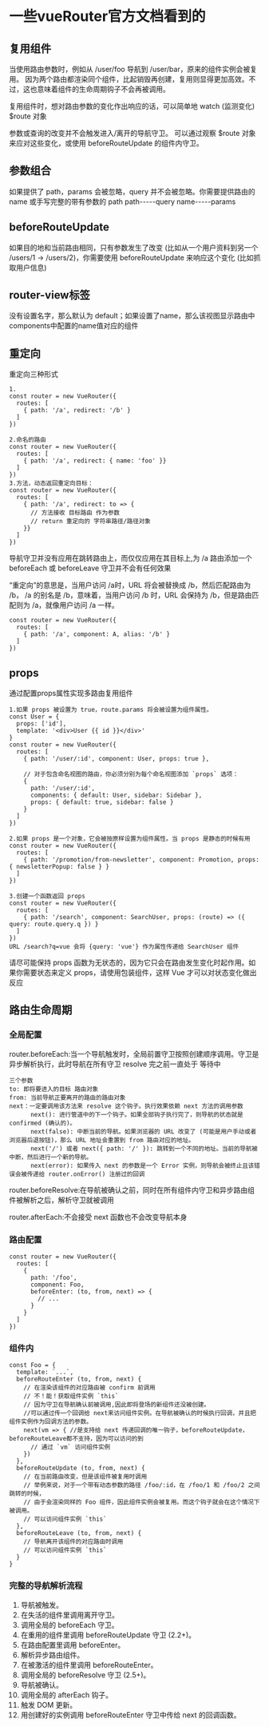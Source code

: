 # 一些vueRouter官方文档看到的

## 复用组件
当使用路由参数时，例如从 /user/foo 导航到 /user/bar，原来的组件实例会被复用。
因为两个路由都渲染同个组件，比起销毁再创建，复用则显得更加高效。不过，这也意味着组件的生命周期钩子不会再被调用。

复用组件时，想对路由参数的变化作出响应的话，可以简单地 watch (监测变化) $route 对象

参数或查询的改变并不会触发进入/离开的导航守卫。
可以通过观察 $route 对象来应对这些变化，或使用 beforeRouteUpdate 的组件内守卫。

## 参数组合
如果提供了 path，params 会被忽略，query 并不会被忽略。你需要提供路由的 name 或手写完整的带有参数的 path
 path-----query   name-----params

## beforeRouteUpdate
如果目的地和当前路由相同，只有参数发生了改变 (比如从一个用户资料到另一个 /users/1 -> /users/2)，你需要使用 beforeRouteUpdate 来响应这个变化 (比如抓取用户信息)

## router-view标签
<router-view> 没有设置名字，那么默认为 default；如果设置了name，那么该视图显示路由中components中配置的name值对应的组件

## 重定向
重定向三种形式
```
1.
const router = new VueRouter({
  routes: [
    { path: '/a', redirect: '/b' }
  ]
})

2.命名的路由
const router = new VueRouter({
  routes: [
    { path: '/a', redirect: { name: 'foo' }}
  ]
})
3.方法，动态返回重定向目标：
const router = new VueRouter({
  routes: [
    { path: '/a', redirect: to => {
      // 方法接收 目标路由 作为参数
      // return 重定向的 字符串路径/路径对象
    }}
  ]
})
```
导航守卫并没有应用在跳转路由上，而仅仅应用在其目标上,为 /a 路由添加一个 beforeEach 或 beforeLeave 守卫并不会有任何效果

“重定向”的意思是，当用户访问 /a时，URL 将会被替换成 /b，然后匹配路由为 /b，
/a 的别名是 /b，意味着，当用户访问 /b 时，URL 会保持为 /b，但是路由匹配则为 /a，就像用户访问 /a 一样。
```
const router = new VueRouter({
  routes: [
    { path: '/a', component: A, alias: '/b' }
  ]
})
```

## props
通过配置props属性实现多路由复用组件
```
1.如果 props 被设置为 true，route.params 将会被设置为组件属性。
const User = {
  props: ['id'],
  template: '<div>User {{ id }}</div>'
}
const router = new VueRouter({
  routes: [
    { path: '/user/:id', component: User, props: true },

    // 对于包含命名视图的路由，你必须分别为每个命名视图添加 `props` 选项：
    {
      path: '/user/:id',
      components: { default: User, sidebar: Sidebar },
      props: { default: true, sidebar: false }
    }
  ]
})

2.如果 props 是一个对象，它会被按原样设置为组件属性。当 props 是静态的时候有用
const router = new VueRouter({
  routes: [
    { path: '/promotion/from-newsletter', component: Promotion, props: { newsletterPopup: false } }
  ]
})

3.创建一个函数返回 props
const router = new VueRouter({
  routes: [
    { path: '/search', component: SearchUser, props: (route) => ({ query: route.query.q }) }
  ]
})
URL /search?q=vue 会将 {query: 'vue'} 作为属性传递给 SearchUser 组件
```
请尽可能保持 props 函数为无状态的，因为它只会在路由发生变化时起作用。如果你需要状态来定义 props，请使用包装组件，这样 Vue 才可以对状态变化做出反应

## 路由生命周期
### 全局配置
router.beforeEach:当一个导航触发时，全局前置守卫按照创建顺序调用。守卫是异步解析执行，此时导航在所有守卫 resolve 完之前一直处于 等待中
```
三个参数
to: 即将要进入的目标 路由对象
from: 当前导航正要离开的路由的路由对象
next：一定要调用该方法来 resolve 这个钩子。执行效果依赖 next 方法的调用参数
      next(): 进行管道中的下一个钩子。如果全部钩子执行完了，则导航的状态就是 confirmed (确认的)。
      next(false): 中断当前的导航。如果浏览器的 URL 改变了 (可能是用户手动或者浏览器后退按钮)，那么 URL 地址会重置到 from 路由对应的地址。
      next('/') 或者 next({ path: '/' }): 跳转到一个不同的地址。当前的导航被中断，然后进行一个新的导航。
      next(error): 如果传入 next 的参数是一个 Error 实例，则导航会被终止且该错误会被传递给 router.onError() 注册过的回调
```

router.beforeResolve:在导航被确认之前，同时在所有组件内守卫和异步路由组件被解析之后，解析守卫就被调用

router.afterEach:不会接受 next 函数也不会改变导航本身

### 路由配置
```
const router = new VueRouter({
  routes: [
    {
      path: '/foo',
      component: Foo,
      beforeEnter: (to, from, next) => {
        // ...
      }
    }
  ]
})
```
### 组件内
```
const Foo = {
  template: `...`,
  beforeRouteEnter (to, from, next) {
    // 在渲染该组件的对应路由被 confirm 前调用
    // 不！能！获取组件实例 `this` 
    // 因为守卫在导航确认前被调用,因此即将登场的新组件还没被创建。
    //可以通过传一个回调给 next来访问组件实例。在导航被确认的时候执行回调，并且把组件实例作为回调方法的参数。
    next(vm => { //是支持给 next 传递回调的唯一钩子，beforeRouteUpdate，beforeRouteLeave都不支持，因为可以访问的到
      // 通过 `vm` 访问组件实例
    })
  },
  beforeRouteUpdate (to, from, next) {
    // 在当前路由改变，但是该组件被复用时调用
    // 举例来说，对于一个带有动态参数的路径 /foo/:id，在 /foo/1 和 /foo/2 之间跳转的时候，
    // 由于会渲染同样的 Foo 组件，因此组件实例会被复用。而这个钩子就会在这个情况下被调用。
    // 可以访问组件实例 `this`
  },
  beforeRouteLeave (to, from, next) {
    // 导航离开该组件的对应路由时调用
    // 可以访问组件实例 `this`
  }
}
```
### 完整的导航解析流程

1. 导航被触发。
2. 在失活的组件里调用离开守卫。
3. 调用全局的 beforeEach 守卫。
4. 在重用的组件里调用 beforeRouteUpdate 守卫 (2.2+)。
5. 在路由配置里调用 beforeEnter。
6. 解析异步路由组件。
7. 在被激活的组件里调用 beforeRouteEnter。
8. 调用全局的 beforeResolve 守卫 (2.5+)。
9. 导航被确认。
10. 调用全局的 afterEach 钩子。
11. 触发 DOM 更新。
12. 用创建好的实例调用 beforeRouteEnter 守卫中传给 next 的回调函数。
